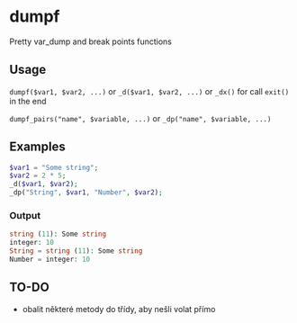 # dumpf
Pretty var_dump and break points functions

## Usage
`dumpf($var1, $var2, ...)` or `_d($var1, $var2, ...)`
or `_dx()` for call `exit()` in the end

`dumpf_pairs("name", $variable, ...)` or `_dp("name", $variable, ...)`

## Examples
```php
$var1 = "Some string";
$var2 = 2 * 5;
_d($var1, $var2);
_dp("String", $var1, "Number", $var2);
```
### Output
```php
string (11): Some string
integer: 10
String = string (11): Some string
Number = integer: 10
```

## TO-DO
* obalit některé metody do třídy, aby nešli volat přímo
